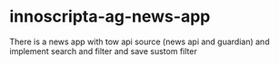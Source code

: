# innoscripta-ag-news-app
There is a news app with tow api source (news api and guardian) and implement search and filter and save sustom filter

